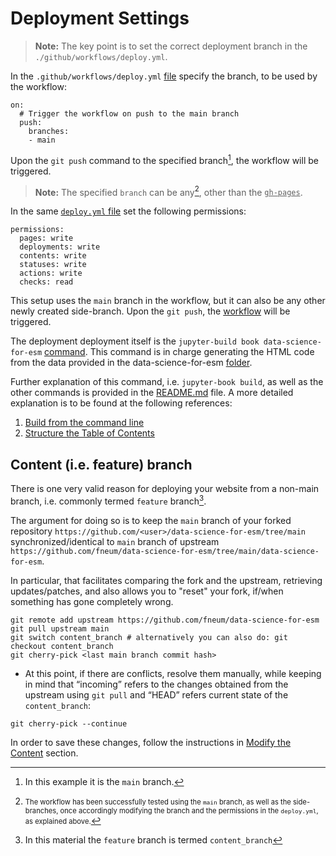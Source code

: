 Deployment Settings
===================
> **Note:** The key point is to set the correct deployment branch in the <code>./github/workflows/deploy.yml</code>.

In the <code>.github/workflows/deploy.yml</code> [file][deploy_1] specify the branch, to be used by the workflow: 

~~~
on:
  # Trigger the workflow on push to the main branch
  push:
    branches:
    - main
~~~
Upon the `git push` command to the specified branch[^1], the workflow will be triggered.

> **Note:** The specified `branch` can be any[^2], other than the <ins>`gh-pages`</ins>.

In the same [`deploy.yml` file][deploy_2] set the following permissions:

~~~
permissions:
  pages: write
  deployments: write
  contents: write
  statuses: write
  actions: write
  checks: read
~~~



This setup uses the `main` branch in the workflow, but it can also be any other newly created side-branch. Upon the `git push`, the [workflow](./07_Workflow.md#github-workflow-deployment) will be triggered.

The deployment deployment itself is the `jupyter-build book data-science-for-esm` [command][command]. This command is in charge generating the HTML code from the data provided in the data-science-for-esm [folder][folder].

Further explanation of this command, i.e. `jupyter-book build`, as well as the other commands is provided in the [README.md](https://github.com/open-energy-transition/data-science-for-esm/blob/37c3ef84651a12ee947573dfedd6c4b7786731bc/README.md) file. A more detailed explanation is to be found at the following references:
<!-- 1. [Build your book](https://jupyterbook.org/en/stable/start/build.html) -->
1. [Build from the command line](https://jupyterbook.org/en/stable/basics/build.html)
1. [Structure the Table of Contents](https://jupyterbook.org/en/stable/structure/toc.html)

Content (i.e. feature) branch
-------------------------
There is one very valid reason for deploying your website from a non-main branch, i.e. commonly termed `feature` branch[^3].

The argument for doing so is to keep the `main` branch of your forked repository `https://github.com/<user>/data-science-for-esm/tree/main` synchronized/identical to `main` branch of upstream `https://github.com/fneum/data-science-for-esm/tree/main/data-science-for-esm`.

In particular, that facilitates comparing the fork and the upstream, retrieving updates/patches, and also allows you to "reset" your fork, if/when something has gone completely wrong.

~~~
git remote add upstream https://github.com/fneum/data-science-for-esm
git pull upstream main
git switch content_branch # alternatively you can also do: git checkout content_branch
git cherry-pick <last main branch commit hash>
~~~

* At this point, if there are conflicts, resolve them manually, while keeping in mind that “incoming” refers to the changes obtained from the upstream using `git pull` and “HEAD” refers current state of the `content_branch`:
```
git cherry-pick --continue
```

In order to save these changes, follow the instructions in [Modify the Content](./06_Content.md#modify-the-content) section.

[^1]: In this example it is the `main` branch.
[^2]: <span style="font-size:.8em;">The workflow has been successfully tested using the `main` branch, as well as the side-branches, once accordingly modifying the branch and the permissions in the `deploy.yml`, as explained above.</span>
[^3]: In this material the `feature` branch is termed `content_branch`

<!-- # Internal Doc References -->
[deploy_1]: https://github.com/open-energy-transition/data-science-for-esm/blob/ef394898e3100e2bd2d074a8b2da89235355cd4e/.github/workflows/deploy.yml#L4-L7
[deploy_2]: https://github.com/open-energy-transition/data-science-for-esm/blob/ef394898e3100e2bd2d074a8b2da89235355cd4e/.github/workflows/deploy.yml#L9C1-L15C15
[command]:  https://github.com/open-energy-transition/data-science-for-esm/blob/b1ab15c6d99fb325ca3877b0d33578a42669c3b7/.github/workflows/deploy.yml#L37
[folder]:   https://github.com/fneum/data-science-for-esm/tree/bc6e35f5c007a33972d23d1df7e26c59f2a875dd/data-science-for-esm

